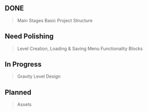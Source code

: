 DONE
---
> Main Stages
> Basic Project Structure

Need Polishing
---
> Level Creation, Loading & Saving
> Menu Functionality
> Blocks

In Progress
---
> Gravity
> Level Design

Planned
---
> Assets